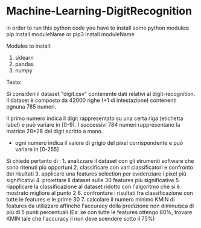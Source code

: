 # Machine-Learning-DigitRecognition

in order to run this python code you have to install some python modules: pip install moduleName or pip3 install moduleName

Modules to install:

  1. sklearn 
  2. pandas 
  3. numpy
  
  Testo:
  
  Si consideri il dataset "digit.csv" contenente dati relativi al digit-recognition.
  Il dataset è composto da 42000 righe (+1 di intestazione) contenenti ognuna 785 numeri.
  
  Il primo numero indica il digit rappresentato su una certa riga (etichetta label) e può variare in [0-9].
  I successivi 784 numeri rappresentano la matrice 28*28 del digit scritto a mano.
  - ogni numero indica il valore di grigio del pixel corrispondente e può variare in [0-255]
  
  Si chiede pertanto di :
    1. analizzare il dataset con gli strumenti software che sono ritenuti più opportuni
    2. classificare con vari classificatori e confronto dei risultati
    3. applicare una features selection per evidenziare i pixel più significativi
    4. proiettare il dataset sulle 30 features più significative
    5. riapplicare la classificazione al dataset ridotto con l'algoritmo che si è mostrato migliore al punto 2
    6. confrontare i risultati fra classificazione con tutte le features e le prime 30
    7. calcolare il numero minimo KMIN di features da utilizzare affinché l'accuracy della predizione non diminuisca di più di 5 punti percentuali 
        (Es: se con tutte le features ottengo 80%, trovare KMIN tale che l'accuracy il non deve scendere sotto il 75%)

